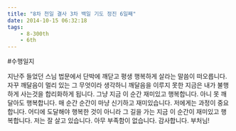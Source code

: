 ```yaml
---
title: "8차 천일 결사 3차 백일 기도 정진 6일째"
date: 2014-10-15 06:32:18
tags:
    - 8-300th
    - 6th
---
```


#수행일지

지난주 들었던 스님 법문에서 단박에 깨닫고 평생 행복하게 살라는 말씀이 떠오릅니다. 자꾸 깨달음이 멀리 있는 그 무엇이라 생각하니 깨달음을 이루지 못한 지금은 내가 불행하게 사는것을 합리화하게 됩니다. 그냥 지금 이 순간 재미있고 행복합니다. 아니 못 깨달아도 행복합니다. 매 순간 순간이 마냥 신기하고 재미있습니다. 저에게는 과정이 중요합니다. 어디에 도달해야 행복한 것이 아니라 그 길을 가는 지금 이 순간이 재미있고 행복합니다. 저는 잘 살고 있습니다. 아무 부족함이 없습니다. 감사합니다. 부처님!
